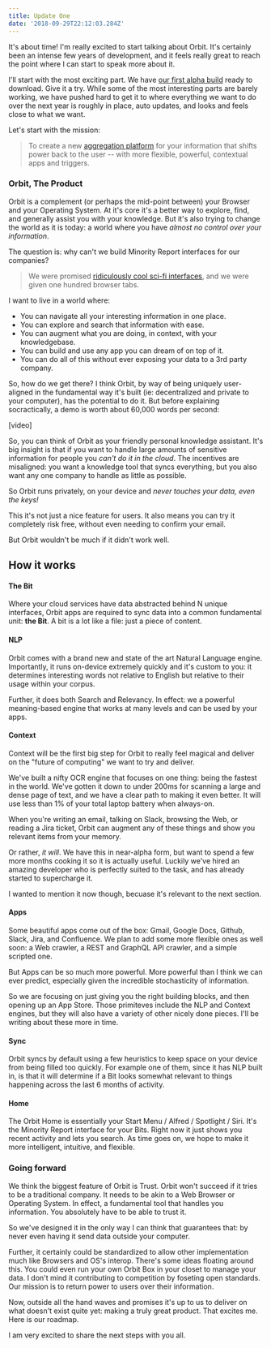 ```yaml
---
title: Update One
date: '2018-09-29T22:12:03.284Z'
---
```


It's about time! I'm really excited to start talking about Orbit. It's certainly been an intense few years of development, and it feels really great to reach the point where I can start to speak more about it.

I'll start with the most exciting part. We have [our first alpha build]() ready to download. Give it a try. While some of the most interesting parts are barely working, we have pushed hard to get it to where everything we want to do over the next year is roughly in place, auto updates, and looks and feels close to what we want.

Let's start with the mission:

> To create a new [aggregation platform]() for your information that shifts power back to the user -- with more flexible, powerful, contextual apps and triggers.

### Orbit, The Product

Orbit is a complement (or perhaps the mid-point between) your Browser and your Operating System. At it's core it's a better way to explore, find, and generally assist you with your knowledge. But it's also trying to change the world as it is today: a world where you have _almost no control over your information_.

The question is: why can't we build Minority Report interfaces for our companies?

> We were promised [ridiculously cool sci-fi interfaces](https://www.youtube.com/watch?v=PJqbivkm0Ms), and we were given one hundred browser tabs.

I want to live in a world where:

- You can navigate all your interesting information in one place.
- You can explore and search that information with ease.
- You can augment what you are doing, in context, with your knowledgebase.
- You can build and use any app you can dream of on top of it.
- You can do all of this without ever exposing your data to a 3rd party company.

So, how do we get there? I think Orbit, by way of being uniquely user-aligned in the fundamental way it's built (ie: decentralized and private to your computer), has the potential to do it. But before explaining socractically, a demo is worth about 60,000 words per second:

[video]

So, you can think of Orbit as your friendly personal knowledge assistant. It's big insight is that if you want to handle large amounts of sensitive information for people you _can't do it in the cloud_. The incentives are misaligned: you want a knowledge tool that syncs everything, but you also want any one company to handle as little as possible.

So Orbit runs privately, on your device and _never touches your data, even the keys!_

This it's not just a nice feature for users. It also means you can try it completely risk free, without even needing to confirm your email.

But Orbit wouldn't be much if it didn't work well.

## How it works

#### The Bit

Where your cloud services have data abstracted behind N unique interfaces, Orbit apps are required to sync data into a common fundamental unit: **the Bit**. A bit is a lot like a file: just a piece of content.

#### NLP

Orbit comes with a brand new and state of the art Natural Language engine. Importantly, it runs on-device extremely quickly and it's custom to you: it determines interesting words not relative to English but relative to their usage within your corpus.

Further, it does both Search and Relevancy. In effect: we a powerful meaning-based engine that works at many levels and can be used by your apps.

#### Context

Context will be the first big step for Orbit to really feel magical and deliver on the "future of computing" we want to try and deliver.

We've built a nifty OCR engine that focuses on one thing: being the fastest in the world. We've gotten it down to under 200ms for scanning a large and dense page of text, and we have a clear path to making it even better. It will use less than 1% of your total laptop battery when always-on.

When you're writing an email, talking on Slack, browsing the Web, or reading a Jira ticket, Orbit can augment any of these things and show you relevant items from your memory.

Or rather, _it will_. We have this in near-alpha form, but want to spend a few more months cooking it so it is actually useful. Luckily we've hired an amazing developer who is perfectly suited to the task, and has already started to supercharge it.

I wanted to mention it now though, becuase it's relevant to the next section.

#### Apps

Some beautiful apps come out of the box: Gmail, Google Docs, Github, Slack, Jira, and Confluence. We plan to add some more flexible ones as well soon: a Web crawler, a REST and GraphQL API crawler, and a simple scripted one.

But Apps can be so much more powerful. More powerful than I think we can ever predict, especially given the incredible stochasticity of information.

So we are focusing on just giving you the right building blocks, and then opening up an App Store. Those primiteves include the NLP and Context engines, but they will also have a variety of other nicely done pieces. I'll be writing about these more in time.

#### Sync

Orbit syncs by default using a few heuristics to keep space on your device from being filled too quickly. For example one of them, since it has NLP built in, is that it will determine if a Bit looks somewhat relevant to things happening across the last 6 months of activity.

#### Home

The Orbit Home is essentially your Start Menu / Alfred / Spotlight / Siri. It's the Minority Report interface for your Bits. Right now it just shows you recent activity and lets you search. As time goes on, we hope to make it more intelligent, intuitive, and flexible.

### Going forward

We think the biggest feature of Orbit is Trust. Orbit won't succeed if it tries to be a traditional company. It needs to be akin to a Web Browser or Operating System. In effect, a fundamental tool that handles you information. You absolutely have to be able to trust it.

So we've designed it in the only way I can think that guarantees that: by never even having it send data outside your computer.

Further, it certainly could be standardized to allow other implementation much like Browsers and OS's interop. There's some ideas floating around this. You could even run your own Orbit Box in your closet to manage your data. I don't mind it contributing to competition by foseting open standards. Our mission is to return power to users over their information.

Now, outside all the hand waves and promises it's up to us to deliver on what doesn't exist quite yet: making a truly great product. That excites me. Here is our roadmap.

I am very excited to share the next steps with you all.

<br />
